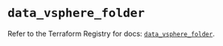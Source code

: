 # `data_vsphere_folder`

Refer to the Terraform Registry for docs: [`data_vsphere_folder`](https://registry.terraform.io/providers/hashicorp/vsphere/2.11.0/docs/data-sources/folder).

